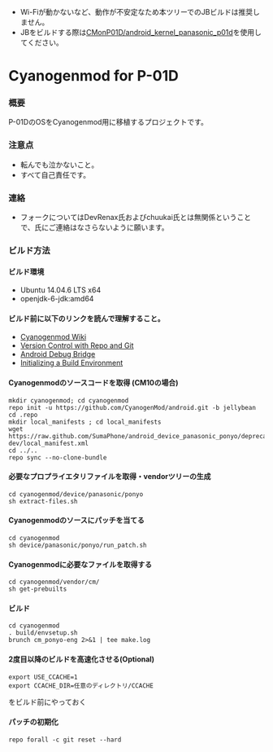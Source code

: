 * Wi-Fiが動かないなど、動作が不安定なため本ツリーでのJBビルドは推奨しません。
* JBをビルドする際は[CMonP01D/android_kernel_panasonic_p01d](https://github.com/CMonP01D/android_kernel_panasonic_p01d)を使用してください。

Cyanogenmod for P-01D
=====================

### 概要
P-01DのOSをCyanogenmod用に移植するプロジェクトです。

### 注意点
*   転んでも泣かないこと。
*   すべて自己責任です。

### 連絡
*   フォークについてはDevRenax氏およびchuukai氏とは無関係ということで、氏にご連絡はなさらないように願います。
   
### ビルド方法

#### ビルド環境
*   Ubuntu 14.04.6 LTS x64
*   openjdk-6-jdk:amd64


#### ビルド前に以下のリンクを読んで理解すること。
*  [Cyanogenmod Wiki](http://wiki.cyanogenmod.com/index.php?title=Main_Page)
*  [Version Control with Repo and Git](http://source.android.com/source/version-control.html)
*  [Android Debug Bridge](http://developer.android.com/tools/help/adb.html)
*  [Initializing a Build Environment](http://source.android.com/source/initializing.html)

#### Cyanogenmodのソースコードを取得 (CM10の場合)
	mkdir cyanogenmod; cd cyanogenmod
	repo init -u https://github.com/CyanogenMod/android.git -b jellybean
	cd .repo
	mkdir local_manifests ; cd local_manifests
	wget https://raw.github.com/SumaPhone/android_device_panasonic_ponyo/deprecated/jb-dev/local_manifest.xml
	cd ../..
	repo sync --no-clone-bundle

#### 必要なプロプライエタリファイルを取得・vendorツリーの生成
	cd cyanogenmod/device/panasonic/ponyo
	sh extract-files.sh
	
#### Cyanogenmodのソースにパッチを当てる
	cd cyanogenmod
	sh device/panasonic/ponyo/run_patch.sh

#### Cyanogenmodに必要なファイルを取得する
	cd cyanogenmod/vendor/cm/
	sh get-prebuilts

#### ビルド
	cd cyanogenmod
	. build/envsetup.sh
	brunch cm_ponyo-eng 2>&1 | tee make.log

#### 2度目以降のビルドを高速化させる(Optional)
	export USE_CCACHE=1
	export CCACHE_DIR=任意のディレクトリ/CCACHE

をビルド前にやっておく

#### パッチの初期化
	repo forall -c git reset --hard
